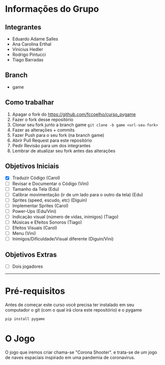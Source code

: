 # Informações do Grupo

## Integrantes
 - Eduardo Adame Salles
 - Ana Carolina Erthal
 - Vinicius Hedler
 - Rodrigo Pintucci
 - Tiago Barradas

## Branch
 - game

## Como trabalhar

1. Apagar o fork do <https://github.com/fccoelho/curso_pygame>
2. Fazer o fork desse repositório
3. Clonar seu fork junto a branch game `git clone -b game <url-seu-fork>`
4. Fazer as alterações + commits
5. Fazer Push para o seu fork (na branch game)
6. Abrir Pull Request para este repositório
7. Pedir Revisão para um dos integrantes
8. Lembrar de atualizar seu fork antes das alterações

## Objetivos Iniciais
 - [x] Traduzir Código (Carol)
 - [ ] Revisar e Documentar o Código (Vini)
 - [ ] Tamanho da Tela (Edu)
 - [ ] Calibrar movimentação (ir de um lado para o outro da tela) (Edu)
 - [ ] Sprites (speed, escudo, etc) (Diguin)
 - [ ] Implementar Sprites (Carol)
 - [ ] Power-Ups (Edu/Vini)
 - [ ] Indicação visual (número de vidas, inimigos) (Tiago)
 - [ ] Músicas e Efeitos Sonoros (Tiago)
 - [ ] Efeitos Visuais (Carol)
 - [ ] Menu (Vini)
 - [ ] Inimigos/Dificuldade/Visual diferente (Diguin/Vini)

## Objetivos Extras
 - [ ] Dois jogadores


---

# Pré-requisitos
Antes de começar este curso você precisa ter instalado em seu computador o git (com o qual irá clora este repositório) e o pygame

```bash
pip install pygame
```

# O Jogo
O jogo que iremos criar chama-se "Corona Shooter". e trata-se de um jogo de naves espaciais inspirado em uma pandemia de coronavirus.

